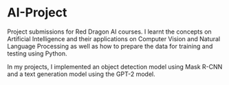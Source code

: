 # AI-Project
Project submissions for Red Dragon AI courses. 
I learnt the concepts on Artificial Intelligence and their applications on Computer Vision and Natural Language Processing as well as how to prepare the data for training and testing using Python.

In my projects, I implemented an object detection model using Mask R-CNN and a text generation model using the GPT-2 model.
